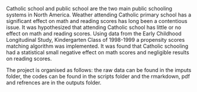 Catholic school and public school are the two main public schooling systems in North America. Weather attending Catholic primary school has a significant effect on math and reading scores has long been a contentious issue. It was hypothesized that attending Catholic school has little or no effect on math and reading scores. Using data from the Early Childhood Longitudinal Study, Kindergarten Class of 1998-1999 a propensity scores matching algorithm was implemented. It was found that Catholic schooling had a statistical small negative effect on math scores and negligible results on reading scores.

The project is organised as follows: the raw data can be found in the imputs folder, the codes can be found in the scripts folder and the rmarkdown, pdf and refrences are in the outputs folder.
